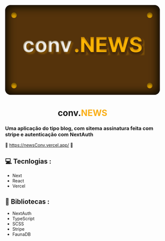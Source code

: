


<div align='center'>
   <img src='readmeLogo.svg' alt='logo para github'/>
   <h1> conv.<font color='#faaf19'>NEWS </font></h1>
</div>

### Uma aplicação do tipo blog, com sitema assinatura feita com stripe e autenticação com NextAuth ###

:link: <https://newsConv.vercel.app/> :link:

## :computer: Tecnlogias :

- Next
- React
- Vercel

## :rocket: Bibliotecas :

- NextAuth
- TypeScript
- SCSS
- Stripe
- FaunaDB
